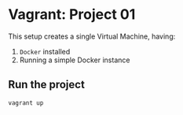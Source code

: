 # Vagrant: Project 01

This setup creates a single Virtual Machine, having:

1. `Docker` installed
2. Running a simple Docker instance

## Run the project

```shell
vagrant up
```
